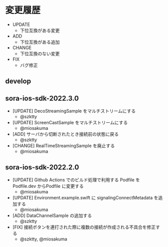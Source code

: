 # 変更履歴

- UPDATE
    - 下位互換がある変更
- ADD
    - 下位互換がある追加
- CHANGE
    - 下位互換のない変更
- FIX
    - バグ修正

## develop

## sora-ios-sdk-2022.3.0

- [UPDATE] DecoStreamingSample をマルチストリームにする
    - @szktty
- [UPDATE] ScreenCastSample をマルチストリームにする
    - @miosakuma
- [ADD] サーバから切断されたとき接続前の状態に戻る
    - @szktty
- [CHANGE] RealTimeStreamingSample を廃止する
    - @miosakuma

## sora-ios-sdk-2022.2.0

- [UPDATE] Github Actions でのビルド処理で利用する Podfile を Podfile.dev からPodfile に変更する 
    - @miosakuma
- [UPDATE] Environment.example.swift に signalingConnectMetadata を追加する 
    - @miosakuma
- [ADD] DataChannelSample の追加する
    - @szktty
- [FIX] 接続ボタンを連打された際に複数の接続が作成される不具合を修正する
    - @szktty, @miosakuma
